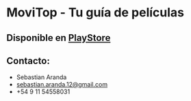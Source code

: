 # MoviTop - Tu guía de películas

## Disponible en [PlayStore](https://play.google.com/store/apps/details?id=com.arandasebastian.movitop) 

## Contacto:
* Sebastian Aranda
* sebastian.aranda.12@gmail.com
* +54 9 11 54558031
